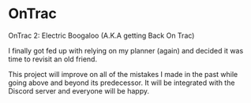 # OnTrac
OnTrac 2: Electric Boogaloo (A.K.A getting Back On Trac)

I finally got fed up with relying on my planner (again) and decided it was time to revisit an old friend.

This project will improve on all of the mistakes I made in the past while going above and beyond its predecessor. It will be integrated with
the Discord server and everyone will be happy.
